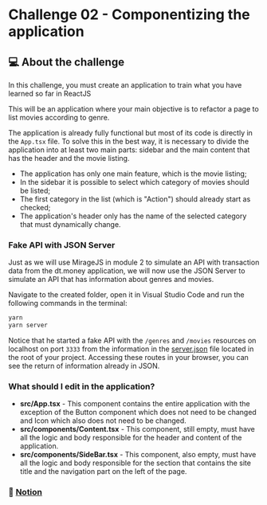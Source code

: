 # Challenge 02 - Componentizing the application

## 💻 About the challenge

In this challenge, you must create an application to train what you have learned so far in ReactJS

This will be an application where your main objective is to refactor a page to list movies according to genre.

The application is already fully functional but most of its code is directly in the `App.tsx` file. To solve this in the best way, 
it is necessary to divide the application into at least two main parts: sidebar and the main content that has the header and the movie listing.
- The application has only one main feature, which is the movie listing;
- In the sidebar it is possible to select which category of movies should be listed;
- The first category in the list (which is "Action") should already start as checked;
- The application's header only has the name of the selected category that must dynamically change.

### Fake API with JSON Server

Just as we will use MirageJS in module 2 to simulate an API with transaction data from the dt.money application,
we will now use the JSON Server to simulate an API that has information about genres and movies.

Navigate to the created folder, open it in Visual Studio Code and run the following commands in the terminal:
```bash
yarn
yarn server
```

Notice that he started a fake API with the `/genres` and `/movies` resources on localhost on port `3333` from the information in the [server.json](https://github.com/rocketseat-education/ignite-template-componentizando-a-aplicacao/blob/main/server.json) file located
in the root of your project. Accessing these routes in your browser, you can see the return of information already in JSON.

### What should I edit in the application?

- **src/App.tsx** - This component contains the entire application with the exception of the Button component which does not need to be changed and Icon which also does not need to be changed.
- **src/components/Content.tsx** - This component, still empty, must have all the logic and body responsible for the header and content of the application.
- **src/components/SideBar.tsx** - This component, also empty, must have all the logic and body responsible for the section that contains the site title and the navigation part on the left of the page.

### 📖 [Notion](https://www.notion.so/Desafio-02-Componentizando-a-aplica-o-b9f0f025c95b437699d0c3115f55b0f1)
